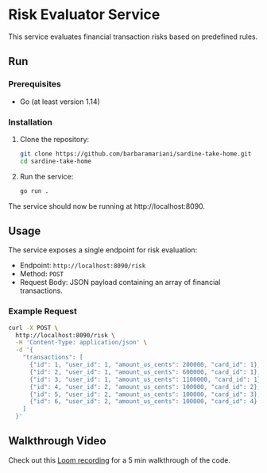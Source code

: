 # Risk Evaluator Service

This service evaluates financial transaction risks based on predefined rules.

## Run

### Prerequisites

- Go (at least version 1.14)

### Installation

1. Clone the repository:

    ```bash
    git clone https://github.com/barbaramariani/sardine-take-home.git
    cd sardine-take-home
    ```

2. Run the service:

    ```bash
    go run .
    ```

The service should now be running at http://localhost:8090.

## Usage

The service exposes a single endpoint for risk evaluation:

- Endpoint: `http://localhost:8090/risk`
- Method: `POST`
- Request Body: JSON payload containing an array of financial transactions.

### Example Request

```bash
curl -X POST \
  http://localhost:8090/risk \
  -H 'Content-Type: application/json' \
  -d '{
    "transactions": [
      {"id": 1, "user_id": 1, "amount_us_cents": 200000, "card_id": 1},
      {"id": 2, "user_id": 1, "amount_us_cents": 600000, "card_id": 1},
      {"id": 3, "user_id": 1, "amount_us_cents": 1100000, "card_id": 1},
      {"id": 4, "user_id": 2, "amount_us_cents": 100000, "card_id": 2},
      {"id": 5, "user_id": 2, "amount_us_cents": 100000, "card_id": 3},
      {"id": 6, "user_id": 2, "amount_us_cents": 100000, "card_id": 4}
    ]
  }'
````

## Walkthrough Video

Check out this [Loom recording](https://www.loom.com/share/57b6eb2588f64bdfb8e3f5663bf64f9b) for a 5 min walkthrough of the code.
